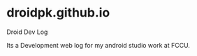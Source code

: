 droidpk.github.io
=================

Droid Dev Log

Its a Development web log for my android studio work at FCCU.
